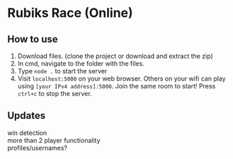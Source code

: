 # Rubiks Race (Online)
## How to use
1. Download files. (clone the project or download and extract the zip)  
1. In cmd, navigate to the folder with the files.  
1. Type `node .` to start the server  
1. Visit `localhost:5000` on your web browser. Others on your wifi can play using `[your IPv4 address]:5000`. Join the same room to start! Press `ctrl+c` to stop the server.  
## Updates
win detection  
more than 2 player functionality  
profiles/usernames?  